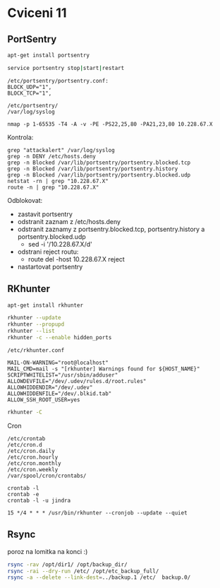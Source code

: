 # Cviceni 11

## PortSentry

```bash
apt-get install portsentry

service portsentry stop|start|restart
```

```
/etc/portsentry/portsentry.conf:
BLOCK_UDP="1",
BLOCK_TCP="1",
```

```
/etc/portsentry/
/var/log/syslog
```
```
nmap -p 1-65535 -T4 -A -v -PE -PS22,25,80 -PA21,23,80 10.228.67.X
```

Kontrola:
```
grep "attackalert" /var/log/syslog
grep -n DENY /etc/hosts.deny
grep -n Blocked /var/lib/portsentry/portsentry.blocked.tcp
grep -n Blocked /var/lib/portsentry/portsentry.history
grep -n Blocked /var/lib/portsentry/portsentry.blocked.udp
netstat -rn | grep "10.228.67.X"
route -n | grep "10.228.67.X"
```

Odblokovat:
* zastavit portsentry
* odstranit zaznam z /etc/hosts.deny
* odstranit zaznamy z portsentry.blocked.tcp, portsentry.history a portsentry.blocked.udp
  * sed -i '/10.228.67.X/d' <jmeno souboru>
* odstrani reject routu:
  * route del -host 10.228.67.X reject
* nastartovat portsentry

## RKhunter

```bash
apt-get install rkhunter 

rkhunter --update
rkhunter --propupd
rkhunter --list
rkhunter -c --enable hidden_ports
```

```
/etc/rkhunter.conf

MAIL-ON-WARNING="root@localhost"
MAIL_CMD=mail -s "[rkhunter] Warnings found for ${HOST_NAME}"
SCRIPTWHITELIST="/usr/sbin/adduser"
ALLOWDEVFILE="/dev/.udev/rules.d/root.rules"
ALLOWHIDDENDIR="/dev/.udev"
ALLOWHIDDENFILE="/dev/.blkid.tab"
ALLOW_SSH_ROOT_USER=yes
```

``` bash
rkhunter -C
```

Cron
```
/etc/crontab
/etc/cron.d
/etc/cron.daily
/etc/cron.hourly
/etc/cron.monthly
/etc/cron.weekly
/var/spool/cron/crontabs/
```
```
crontab -l
crontab -e
crontab -l -u jindra
```

```
15 */4 * * * /usr/bin/rkhunter --cronjob --update --quiet
```

## Rsync

poroz na lomitka na konci :)
```bash
rsync -rav /opt/dir1/ /opt/backup_dir/
rsync -rai --dry-run /etc/ /opt/etc_backup_full/
rsync -a --delete --link-dest=../backup.1 /etc/  backup.0/
```